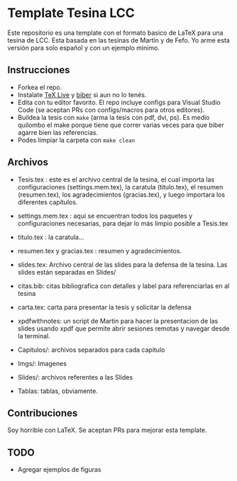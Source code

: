# Template Tesina LCC

Este repositorio es una template con el formato basico de LaTeX para una tesina de LCC. Esta basada en las tesinas de Martín y de Fefo. Yo arme esta versión para solo español y con un ejemplo minimo.

## Instrucciones

- Forkea el repo.
- Instalate [TeX Live](http://tug.org/texlive/) y [biber](http://biblatex-biber.sourceforge.net/) si aun no lo tenés.
- Edita con tu editor favorito. El repo incluye configs para Visual Studio Code (se aceptan PRs con configs/macros para otros editores).
- Buildea la tesis con `make` (arma la tesis con pdf, dvi, ps). Es medio quilombo el make porque tiene que correr varias veces para que biber agarre bien las referencias.
- Podes limpiar la carpeta con `make clean`

## Archivos

- Tesis.tex : este es el archivo central de la tesina, el cual importa las configuraciones (settings.mem.tex), la caratula (titulo.tex), el resumen (resumen.tex), los agradecimientos (gracias.tex),
y luego importara los diferentes capítulos.

- settings.mem.tex : aquí se encuentran todos los paquetes y configuraciones necesarias, para dejar lo más limpio posible a Tesis.tex

- titulo.tex : la caratula...

- resumen.tex y gracias.tex : resumen y agradecimientos.

- slides.tex: Archivo central de las slides para la defensa de la tesina. Las slides están separadas en Slides/

- citas.bib: citas bibliografica con detalles y label para referenciarlas en al tesina

- carta.tex: carta para presentar la tesis y solicitar la defensa

- xpdfwithnotes: un script de Martin para hacer la presentacion de las slides usando xpdf que permite abrir sesiones remotas y navegar desde la terminal.

- Capitulos/: archivos separados para cada capitulo

- Imgs/: Imagenes

- Slides/: archivos referentes a las Slides

- Tablas: tablas, obviamente.

## Contribuciones

Soy horrible con LaTeX. Se aceptan PRs para mejorar esta template.

## TODO

- Agregar ejemplos de figuras
